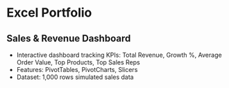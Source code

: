 # Excel Portfolio

## Sales & Revenue Dashboard
- Interactive dashboard tracking KPIs: Total Revenue, Growth %, Average Order Value, Top Products, Top Sales Reps
- Features: PivotTables, PivotCharts, Slicers
- Dataset: 1,000 rows simulated sales data
